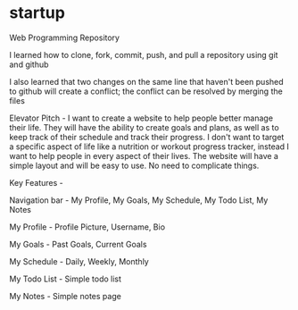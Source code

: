 # startup
Web Programming Repository

I learned how to clone, fork, commit, push, and pull a repository using git and github

I also learned that two changes on the same line that haven't been pushed to github will create a conflict; the conflict can be resolved by merging the files

Elevator Pitch -
I want to create a website to help people better manage their life. They will have the ability to create goals and plans, as well as to keep track of their schedule and track their progress. I don't want to target a specific aspect of life like a nutrition or workout progress tracker, instead I want to help people in every aspect of their lives. The website will have a simple layout and will be easy to use. No need to complicate things.

Key Features -

Navigation bar -
My Profile, My Goals, My Schedule, My Todo List, My Notes

My Profile -
Profile Picture, Username, Bio

My Goals -
Past Goals, Current Goals

My Schedule -
Daily, Weekly, Monthly

My Todo List -
Simple todo list

My Notes -
Simple notes page
